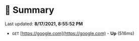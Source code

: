 # 📖 Summary
Last updated: **8/17/2021, 8:55:52 PM**

- `GET` [https://google.com](https://google.com) - **Up** (516ms)
